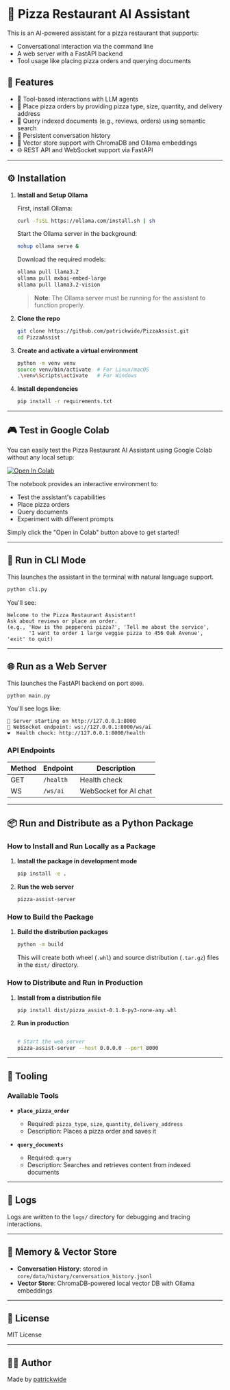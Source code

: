 # 🍕 Pizza Restaurant AI Assistant

This is an AI-powered assistant for a pizza restaurant that supports:
- Conversational interaction via the command line
- A web server with a FastAPI backend
- Tool usage like placing pizza orders and querying documents

## 🚀 Features

- 🔧 Tool-based interactions with LLM agents
- 🍕 Place pizza orders by providing pizza type, size, quantity, and delivery address
- 📄 Query indexed documents (e.g., reviews, orders) using semantic search
- 🧠 Persistent conversation history
- 💾 Vector store support with ChromaDB and Ollama embeddings
- 🌐 REST API and WebSocket support via FastAPI

---

## ⚙️ Installation

1. **Install and Setup Ollama**

   First, install Ollama:
   ```bash
   curl -fsSL https://ollama.com/install.sh | sh
   ```

   Start the Ollama server in the background:
   ```bash
   nohup ollama serve &
   ```

   Download the required models:
   ```bash
   ollama pull llama3.2
   ollama pull mxbai-embed-large
   ollama pull llama3.2-vision
   ```

   > **Note**: The Ollama server must be running for the assistant to function properly.

2. **Clone the repo**
   ```bash
   git clone https://github.com/patrickwide/PizzaAssist.git
   cd PizzaAssist
   ```

3. **Create and activate a virtual environment**

   ```bash
   python -m venv venv
   source venv/bin/activate  # For Linux/macOS
   .\venv\Scripts\activate   # For Windows
   ```

4. **Install dependencies**

   ```bash
   pip install -r requirements.txt
   ```

---

## 🎮 Test in Google Colab

You can easily test the Pizza Restaurant AI Assistant using Google Colab without any local setup:

[![Open In Colab](https://colab.research.google.com/assets/colab-badge.svg)](https://colab.research.google.com/github/patrickwide/PizzaAssist/blob/main/main.ipynb)

The notebook provides an interactive environment to:
- Test the assistant's capabilities
- Place pizza orders
- Query documents
- Experiment with different prompts

Simply click the "Open in Colab" button above to get started!

---

## 🧠 Run in CLI Mode

This launches the assistant in the terminal with natural language support.

```bash
python cli.py
```

You'll see:

```
Welcome to the Pizza Restaurant Assistant!
Ask about reviews or place an order.
(e.g., 'How is the pepperoni pizza?', 'Tell me about the service',
       'I want to order 1 large veggie pizza to 456 Oak Avenue', 'exit' to quit)
```

---

## 🌐 Run as a Web Server

This launches the FastAPI backend on port `8000`.

```bash
python main.py
```

You'll see logs like:

```
🚀 Server starting on http://127.0.0.1:8000
🔌 WebSocket endpoint: ws://127.0.0.1:8000/ws/ai
❤️  Health check: http://127.0.0.1:8000/health
```

### API Endpoints

| Method | Endpoint  | Description           |
| ------ | --------- | --------------------- |
| GET    | `/health` | Health check          |
| WS     | `/ws/ai`  | WebSocket for AI chat |

---

## 📦 Run and Distribute as a Python Package

### How to Install and Run Locally as a Package

1. **Install the package in development mode**
   ```bash
   pip install -e .
   ```

2. **Run the web server**
   ```bash
   pizza-assist-server
   ```

### How to Build the Package

1. **Build the distribution packages**
   ```bash
   python -m build
   ```
   This will create both wheel (`.whl`) and source distribution (`.tar.gz`) files in the `dist/` directory.

### How to Distribute and Run in Production

1. **Install from a distribution file**
   ```bash
   pip install dist/pizza_assist-0.1.0-py3-none-any.whl
   ```

2. **Run in production**
   ```bash
   
   # Start the web server
   pizza-assist-server --host 0.0.0.0 --port 8000
   ```
---

## 🧪 Tooling

### Available Tools

* **`place_pizza_order`**

  * Required: `pizza_type`, `size`, `quantity`, `delivery_address`
  * Description: Places a pizza order and saves it

* **`query_documents`**

  * Required: `query`
  * Description: Searches and retrieves content from indexed documents

---

## 📝 Logs

Logs are written to the `logs/` directory for debugging and tracing interactions.

---

## 🧠 Memory & Vector Store

* **Conversation History**: stored in `core/data/history/conversation_history.jsonl`
* **Vector Store**: ChromaDB-powered local vector DB with Ollama embeddings

---

## 📄 License

MIT License

---

## 👨‍💻 Author

Made by [patrickwide](https://github.com/patrickwide/)